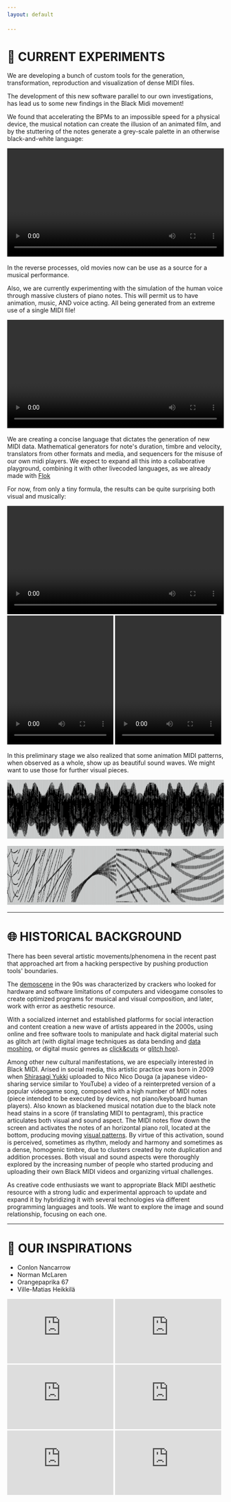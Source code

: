 ```yaml
---
layout: default

---
```

# 🧪 CURRENT EXPERIMENTS 


We are developing a bunch of custom tools for the generation, transformation, reproduction and visualization of dense MIDI files.

The development of this new software parallel to our own investigations, has lead us to some new findings in the Black Midi movement!

We found that accelerating the BPMs to an impossible speed for a physical device, the musical notation can create the illusion of an animated film, and by the stuttering of the notes generate a grey-scale palette in an otherwise black-and-white language:

<video width="100%" controls>
  <source src="videos/chihuahua.mp4" type="video/mp4">
  <source src="videos/chihuahua.webm" type="video/webm">
</video>


In the reverse processes, old movies now can be use as a source for a  musical performance.

Also, we are currently experimenting with the simulation of the human voice through massive clusters of piano notes. This will permit us to have animation, music, AND voice acting. All being generated from an extreme use of a single MIDI file!


<video width="100%" controls>
  <source src="videos/boop.mp4" type="video/mp4">
  <source src="videos/boop.webm" type="video/webm">
</video>


We are creating a concise language that dictates the generation of new MIDI data. Mathematical generators for note's duration, timbre and velocity, translators from other formats and media, and sequencers for the misuse of our own midi players.
We expect to expand all this into a collaborative playground, combining it with other livecoded languages, as we already made with [Flok](https://github.com/munshkr/flok) 

For now, from only a tiny formula, the results can be quite surprising both visual and musically:


<video width="100%" controls>
  <source src="videos/formula-galaxian.mp4" type="video/mp4">
  <source src="videos/formula-galaxian.webm" type="video/webm">
</video>

<video width="49%" height="300" controls>
  <source src="videos/formula-rgb_of_death.mp4" type="video/mp4">
  <source src="videos/formula-rgb_of_death.webm" type="video/webm">
</video>

<video width="49%" height="300" controls>
  <source src="videos/formula-dance.mp4" type="video.mp4">
  <source src="videos/formula-dance.webm" type="video/webm">
</video>

In this preliminary stage we also realized that some animation MIDI patterns,
when observed as a whole, show up as beautiful sound waves. We might want to use those for further visual
pieces.

![chihuahua graph](/images/graph-chihuahua.png)

![galaxian graph](/images/graph-galaxian.png)

--------------------
# 🌐 HISTORICAL BACKGROUND

There has been several artistic movements/phenomena in the recent past that
approached art from a hacking perspective by pushing production tools'
boundaries.

The [demoscene](https://www.youtube.com/embed/InrGJ7C9B3s?list=PLtP4tSUSpcis2rly5OZVtGGTW7lEXBfgE) in the 90s was characterized by crackers who
looked for hardware and software limitations of computers and videogame
consoles to create optimized programs for musical and visual composition, and
later, work with error as aesthetic resource.

With a socialized internet and established platforms for social interaction and content creation a new wave of artists appeared in the 2000s, using online and free software tools to manipulate and hack digital material such as glitch art (with digital image techniques as data bending and [data moshing](https://www.youtube.com/watch?v=rSmEOk5AiN0), or digital music genres as [click&cuts](https://www.youtube.com/embed/fsx70cHYQis) or [glitch hop](https://www.youtube.com/embed/QMokMQ8Bu7Y)).

Among other new cultural manifestations, we are especially interested in Black
MIDI. Arised in social media, this artistic practice was born in 2009 when
[Shirasagi Yukki](https://www.youtube.com/watch?v=6P9ISmtWUKI) uploaded to Nico Nico Douga (a japanese video-sharing service
similar to YouTube) a video of a reinterpreted version of a popular videogame
song, composed with a high number of MIDI notes (piece intended to be executed
by devices, not piano/keyboard human players). Also known as blackened musical
notation due to the black note head stains in a score (if translating MIDI to
pentagram), this practice articulates both visual and sound aspect. The MIDI
notes flow down the screen and activates the notes of an horizontal piano roll,
located at the bottom, producing moving [visual patterns](https://www.youtube.com/embed/u5G41i0RX4c). By virtue of this
activation, sound is perceived, sometimes as rhythm, melody and harmony and
sometimes as a dense, homogenic timbre, due to clusters created by note
duplication and addition processes. Both visual and sound aspects were
thoroughly explored by the increasing number of people who started producing
and uploading their own Black MIDI videos and organizing virtual challenges.

As creative code enthusiasts we want to appropriate Black MIDI aesthetic
resource with a strong ludic and experimental approach to update and expand it
by hybridizing it with several technologies via different programming languages
and tools. We want to explore the image and sound relationship, focusing on
each one.

-----------------------
# 💚 OUR INSPIRATIONS

- Conlon Nancarrow
- Norman McLaren
- Orangepaprika 67
- Ville-Matias Heikkilä

<iframe width="49%" src="https://www.youtube.com/embed/LFz2lCEkjFk" frameborder="0" allow="accelerometer; autoplay; encrypted-media; gyroscope; picture-in-picture" allowfullscreen></iframe>

<iframe width="49%" src="https://www.youtube.com/embed/mAflS_s_aqo" frameborder="0" allow="accelerometer; autoplay; encrypted-media; gyroscope; picture-in-picture" allowfullscreen></iframe>

<iframe width="49%" src="https://www.youtube.com/embed/muCPjK4nGY4" frameborder="0" allow="accelerometer; autoplay; encrypted-media; gyroscope; picture-in-picture" allowfullscreen></iframe>

<iframe width="49%" src="https://www.youtube.com/embed/aKMrBaXJvMs" frameborder="0" allow="accelerometer; autoplay; encrypted-media; gyroscope; picture-in-picture" allowfullscreen></iframe>

<iframe width="49%" src="https://www.youtube.com/embed/jiJR1ET715M" frameborder="0" allow="accelerometer; autoplay; encrypted-media; gyroscope; picture-in-picture" allowfullscreen></iframe>

<iframe width="49%" src="https://www.youtube.com/embed/KXjvYdttV10" frameborder="0" allow="accelerometer; autoplay; encrypted-media; gyroscope; picture-in-picture" allowfullscreen></iframe>
